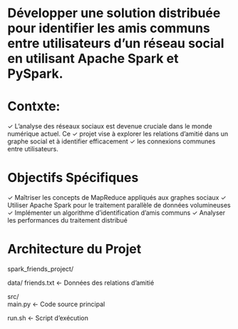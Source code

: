 #  Développer une solution distribuée pour identifier les amis communs entre utilisateurs d’un réseau social en utilisant Apache Spark et PySpark.
# Contxte:
   ✓  L’analyse des réseaux sociaux est devenue cruciale dans le monde numérique actuel. Ce
  ✓ projet vise à explorer les relations d’amitié dans un graphe social et à identifier efficacement
  ✓ les connexions communes entre utilisateurs.

 # Objectifs Spécifiques
 ✓ Maîtriser les concepts de MapReduce appliqués aux graphes sociaux
 ✓ Utiliser Apache Spark pour le traitement parallèle de données volumineuses
 ✓ Implémenter un algorithme d’identification d’amis communs
 ✓ Analyser les performances du traitement distribué

 # Architecture du Projet
 spark_friends_project/

 
   data/
     friends.txt      ← Données des relations d’amitié
 
   src/               
    main.py          ← Code source principal

    
   run.sh           ← Script d’exécution



